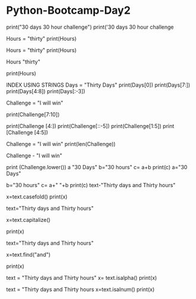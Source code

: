 # Python-Bootcamp-Day2
print("30 days 30 hour challenge") 
print('30 days 30 hour challenge


Hours = "thirty"
print(Hours)

Hours = "thirty"
print(Hours)

Hours "thirty"

print(Hours)


INDEX USING STRINGS
Days = "Thirty Days"
print(Days[0])
print(Days[7:])
print(Days[4:8])
print(Days[:-3])



Challenge = "I will win"

print(Challenge[7:10])

print(Challenge [4:])
print(Challenge[::-5])
print(Challenge[1:5])
print [Challenge [4:5])

Challenge = "I will win"
print(len(Challenge))

Challenge - "I will win"

print (Challenge.lower())
a "30 Days"
b="30 hours"
c= a+b
print(c)
a="30 Days"

b="30 hours"
c= a+" "+b
print(c)
text-"Thirty days and Thirty hours"

x=text.casefold()
print(x)


text="Thirty days and Thirty hours"

x=text.capitalize()

print(x)

text="Thirty days and Thirty hours"

x=text.find("and")

print(x)

text = "Thirty days and Thirty hours"
x= text.isalpha()
print(x)


text = "Thirty days and Thirty hours 
x=text.isalnum() 
print(x)
